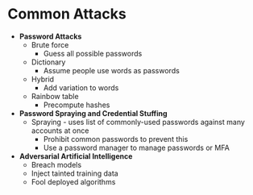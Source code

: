 # **Common Attacks**

* **Password Attacks**
	* Brute force
		* Guess all possible passwords
	* Dictionary
		* Assume people use words as passwords
	* Hybrid
		* Add variation to words
	* Rainbow table
		* Precompute hashes
* **Password Spraying and Credential Stuffing**
	* Spraying - uses list of commonly-used passwords against many accounts at once
		* Prohibit common passwords to prevent this
		* Use a password manager to manage passwords or MFA
* **Adversarial Artificial Intelligence**
	* Breach models
	* Inject tainted training data
	* Fool deployed algorithms
